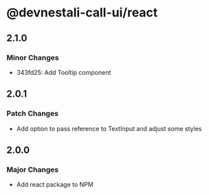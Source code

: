 # @devnestali-call-ui/react

## 2.1.0

### Minor Changes

- 343fd25: Add Tooltip component

## 2.0.1

### Patch Changes

- Add option to pass reference to TextInput and adjust some styles

## 2.0.0

### Major Changes

- Add react package to NPM

